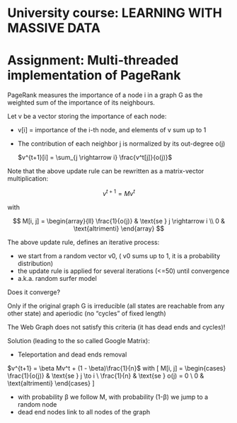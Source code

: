 # University course: LEARNING WITH MASSIVE DATA
# Assignment: Multi-threaded implementation of PageRank

PageRank measures the importance of a node i in a graph G as the weighted sum of the importance of its neighbours.

Let v be a vector storing the importance of each node:
- v[i] = importance of the i-th node, and elements of v sum up to 1
- The contribution of each neighbor j is normalized by its out-degree o(j)

  $v^{t+1}[i] = \sum_{j \rightarrow i} \frac{v^t[j]}{o(j)}$

Note that the above update rule can be rewritten as a matrix-vector multiplication:

$$
v^{t+1} = M v^t
$$

with 

$$
M[i, j] = 
\begin{array}{ll}
\frac{1}{o(j)} & \text{se } j \rightarrow i \\
0 & \text{altrimenti}
\end{array}
$$


The above update rule, defines an iterative process:
- we start from a random vector v0, ( v0 sums up to 1, it is a probability distribution)
- the update rule is applied for several iterations (<=50) until convergence
- a.k.a. random surfer model

Does it converge?

Only if the original graph G is irreducible (all states are reachable from any other state) and aperiodic (no “cycles” of fixed length)

The Web Graph does not satisfy this criteria (it has dead ends and cycles)!

Solution (leading to the so called Google Matrix):
- Teleportation and dead ends removal

$v^{t+1} = \beta Mv^t + (1 - \beta)\frac{1}{n}$ with 
\[
M[i, j] =
\begin{cases} 
\frac{1}{o(j)} & \text{se } j \to i \\ 
\frac{1}{n} & \text{se } o(j) = 0 \\ 
0 & \text{altrimenti}
\end{cases}
\]

- with probability β we follow M, with probability (1-β) we jump to a random node
- dead end nodes link to all nodes of the graph
